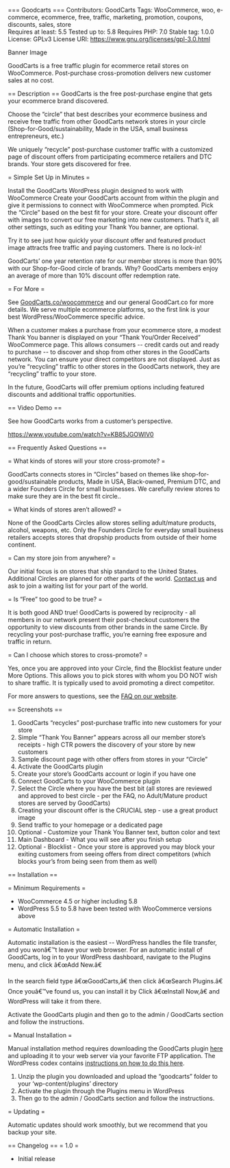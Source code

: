 === Goodcarts ===
Contributors: GoodCarts
Tags: WooCommerce, woo, e-commerce, ecommerce, free, traffic, marketing, promotion, coupons, discounts, sales, store  
Requires at least: 5.5
Tested up to: 5.8
Requires PHP: 7.0
Stable tag: 1.0.0
License: GPLv3
License URI: https://www.gnu.org/licenses/gpl-3.0.html

Banner Image

GoodCarts is a free traffic plugin for ecommerce retail stores on WooCommerce. Post-purchase cross-promotion delivers new customer sales at no cost.

== Description ==
GoodCarts is the free post-purchase engine that gets your ecommerce brand discovered.

Choose the “circle” that best describes your ecommerce business and receive free traffic from other GoodCarts network stores in your circle (Shop-for-Good/sustainability, Made in the USA, small business entrepreneurs, etc.) 

We uniquely “recycle” post-purchase customer traffic with a customized page of discount offers from participating ecommerce retailers and DTC brands. Your store gets discovered for free.

= Simple Set Up in Minutes =

Install the GoodCarts WordPress plugin designed to work with WooCommerce
Create your GoodCarts account from within the plugin and give it permissions to connect with WooCommerce when prompted.
Pick the “Circle” based on the best fit for your store.
Create your discount offer with images to convert our free marketing into new  customers. 
That’s it, all other settings, such as editing your Thank You banner, are optional. 

Try it to see just how quickly your discount offer and featured product image attracts free traffic and paying customers. There is no lock-in! 

GoodCarts’ one year retention rate for our member stores is more than 90% with our Shop-for-Good circle of brands. Why? GoodCarts members enjoy an average of more than 10% discount offer redemption rate. 



= For More = 

See [GoodCarts.co/woocommerce](https://GoodCarts.co/woocommerce) and our general GoodCart.co for more details. We serve multiple ecommerce platforms, so the first link is your best WordPress/WooCommerce specific advice.

When a customer makes a purchase from your ecommerce store, a modest Thank You banner is displayed on your “Thank You/Order Received” WooCommerce page. This allows consumers -- credit cards out and ready to purchase -- to discover and shop from other stores in the GoodCarts network. You can ensure your direct competitors are not displayed. Just as you’re “recycling” traffic to other stores in the GoodCarts network, they are “recycling” traffic to your store. 

In the future, GoodCarts will offer premium options including featured discounts and additional traffic opportunities. 


 
== Video Demo ==

See how GoodCarts works from a customer’s perspective.

https://www.youtube.com/watch?v=KB85JGOWIV0


== Frequently Asked Questions ==

= What kinds of stores will your store cross-promote? =

GoodCarts connects stores in “Circles” based on themes like shop-for-good/sustainable products, Made in USA, Black-owned, Premium DTC, and a wider Founders Circle for small businesses. We carefully review stores to make sure they are in the best fit circle..

= What kinds of stores aren’t allowed? =

None of the GoodCarts Circles allow stores selling adult/mature products, alcohol, weapons, etc. Only the Founders Circle for everyday small business retailers accepts stores that dropship products from outside of their home continent.

= Can my store join from anywhere? =

Our initial focus is on stores that ship standard to the United States. Additional Circles are planned for other parts of the world. [Contact us](https://goodcarts.co/contact) and ask to  join a waiting list for your part of the world.

= Is “Free” too good to be true? =

It is both good AND true! GoodCarts is powered by reciprocity - all members in our network present their post-checkout customers the opportunity to view discounts from other brands in the same Circle. By recycling your post-purchase traffic, you’re earning  free exposure and traffic in return. 

= Can I choose which stores to cross-promote? =

Yes, once you are approved into your Circle, find the Blocklist feature under More Options. This  allows you to pick stores with whom you DO NOT wish to share traffic. It is typically used to avoid promoting a direct competitor. 

For more answers to questions, see the [FAQ on our website](https://goodcarts.co/faq).

== Screenshots ==

1. GoodCarts “recycles” post-purchase traffic into new customers for your store 
2. Simple “Thank You Banner” appears across all our member store’s receipts - high CTR powers the discovery of your store by new customers
3. Sample discount page with other offers from stores in your “Circle” 
4. Activate the GoodCarts plugin
5. Create your store’s GoodCarts account or login if you have one
6. Connect GoodCarts to your WooCommerce plugin
7. Select the Circle where you have the best bit (all stores are reviewed and approved to best circle - per the FAQ, no Adult/Mature product stores are served by GoodCarts)
8. Creating your discount offer is the CRUCIAL step - use a great product image
9. Send traffic to your homepage or a dedicated page 
10. Optional - Customize your Thank You Banner text, button color and text
11. Main Dashboard - What you will see after you finish setup
12. Optional - Blocklist - Once your store is approved you may block your exiting customers from seeing offers from direct competitors (which blocks your’s from being seen from them as well)

== Installation ==

= Minimum Requirements =

* WooCommerce 4.5 or higher including 5.8
* WordPress 5.5 to 5.8 have been tested with WooCommerce versions above

= Automatic Installation =

Automatic installation is the easiest -- WordPress handles the file transfer, and you wonâ€™t leave your web browser. For an automatic install of GoodCarts, log in to your WordPress dashboard, navigate to the Plugins menu, and click â€œAdd New.â€
 
In the search field type â€œGoodCarts,â€ then click â€œSearch Plugins.â€ Once youâ€™ve found us,  you can install it by Click â€œInstall Now,â€ and WordPress will take it from there.

Activate the GoodCarts plugin and then go to the admin / GoodCarts section and follow the instructions. 

= Manual Installation =

Manual installation method requires downloading the GoodCarts plugin [here](https://github.com/Warecorp/goodcarts-wp-plugin/archive/refs/heads/main.zip) and uploading it to your web server via your favorite FTP application. The WordPress codex contains [instructions on how to do this here](https://wordpress.org/support/article/managing-plugins/#manual-plugin-installation).

1. Unzip the plugin you downloaded and upload the “goodcarts” folder to your ‘wp-content/plugins’ directory
2. Activate the plugin through the Plugins menu in WordPress
3. Then go to the admin / GoodCarts section and follow the instructions.

= Updating =

Automatic updates should work smoothly, but we recommend that you backup your site.

== Changelog ==
= 1.0 =
* Initial release
